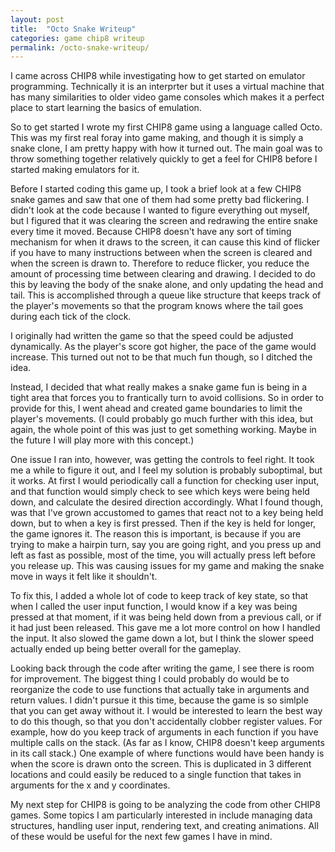 ```yaml
---
layout: post
title:  "Octo Snake Writeup"
categories: game chip8 writeup
permalink: /octo-snake-writeup/
---
```


I came across CHIP8 while investigating how to get started on emulator
programming.  Technically it is an interprter but it uses a virtual machine
that has many similarities to older video game consoles which makes it a
perfect place to start learning the basics of emulation.

So to get started I wrote my first CHIP8 game using a language called Octo.
This was my first real foray into game making, and though it is simply a snake
clone, I am pretty happy with how it turned out. The main goal was to throw
something together relatively quickly to get a feel for CHIP8 before I started
making emulators for it.

Before I started coding this game up, I took a brief look at a few CHIP8 snake
games and saw that one of them had some pretty bad flickering. I didn't look at
the code because I wanted to figure everything out myself, but I figured that
it was clearing the screen and redrawing the entire snake every time it moved.
Because CHIP8 doesn't have any sort of timing mechanism for when it draws to
the screen, it can cause this kind of flicker if you have to many instructions
between when the screen is cleared and when the screen is drawn to.  Therefore
to reduce flicker, you reduce the amount of processing time between clearing
and drawing.  I decided to do this by leaving the body of the snake alone, and
only updating the head and tail. This is accomplished through a queue like
structure that keeps track of the player's movements so that the program knows
where the tail goes during each tick of the clock.

I originally had written the game so that the speed could be adjusted
dynamically. As the player's score got higher, the pace of the game would
increase. This turned out not to be that much fun though, so I ditched the
idea.

Instead, I decided that what really makes a snake game fun is being in a tight
area that forces you to frantically turn to avoid collisions. So in order to
provide for this, I went ahead and created game boundaries to limit the
player's movements. (I could probably go much further with this idea, but
again, the whole point of this was just to get something working. Maybe in the
future I will play more with this concept.)

One issue I ran into, however, was getting the controls to feel right. It took
me a while to figure it out, and I feel my solution is probably suboptimal, but
it works. At first I would periodically call a function for checking user
input, and that function would simply check to see which keys were being held
down, and calculate the desired direction accordingly. What I found though, was
that I've grown accustomed to games that react not to a key being held down,
but to when a key is first pressed. Then if the key is held for longer, the
game ignores it. The reason this is important, is because if you are trying to
make a hairpin turn, say you are going right, and you press up and left as fast
as possible, most of the time, you will actually press left before you release
up.  This was causing issues for my game and making the snake move in ways it
felt like it shouldn't.

To fix this, I added a whole lot of code to keep track of key state, so that
when I called the user input function, I would know if a key was being pressed
at that moment, if it was being held down from a previous call, or if it had
just been released. This gave me a lot more control on how I handled the input.
It also slowed the game down a lot, but I think the slower speed actually ended
up being better overall for the gameplay.

Looking back through the code after writing the game, I see there is room for
improvement. The biggest thing I could probably do would be to reorganize the
code to use functions that actually take in arguments and return values. I
didn't pursue it this time, because the game is so simlple that you can get
away without it. I would be interested to learn the best way to do this though,
so that you don't accidentally clobber register values. For example, how do you
keep track of arguments in each function if you have multiple calls on the
stack. (As far as I know, CHIP8 doesn't keep arguments in its call stack.) One
example of where functions would have been handy is when the score is drawn
onto the screen.  This is duplicated in 3 different locations and could easily
be reduced to a single function that takes in arguments for the x and y
coordinates.

My next step for CHIP8 is going to be analyzing the code from other CHIP8
games.  Some topics I am particularly interested in include managing data
structures, handling user input, rendering text, and creating animations. All
of these would be useful for the next few games I have in mind. 

